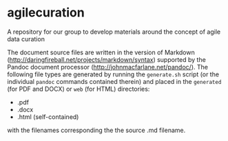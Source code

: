 # agilecuration

A repository for our group to develop materials around the concept of agile data curation

The document source files are written in the version of Markdown (http://daringfireball.net/projects/markdown/syntax) supported by the Pandoc document processor (http://johnmacfarlane.net/pandoc/). The following file types are generated by running the `generate.sh` script (or the individual `pandoc` commands contained therein) and placed in the `generated` (for PDF and DOCX) or `web` (for HTML) directories:

* .pdf
* .docx
* .html (self-contained)

with the filenames corresponding the the source .md filename. 


